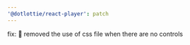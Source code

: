 ```yaml
---
'@dotlottie/react-player': patch
---
```


fix: 🐛 removed the use of css file when there are no controls
